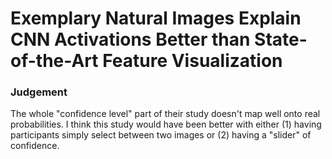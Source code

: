# Exemplary Natural Images Explain CNN Activations Better than State-of-the-Art Feature Visualization

### Judgement
The whole "confidence level" part of their study doesn't map well onto real probabilities.  I think this study would have been better with either (1) having participants simply select between two images or (2) having a "slider" of confidence.